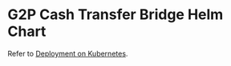 # G2P Cash Transfer Bridge Helm Chart

Refer to [Deployment on Kubernetes](https://docs.openg2p.org/guides/deployment-guide/deployment-on-kubernetes).
